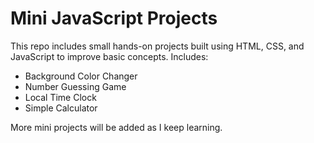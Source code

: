 # Mini JavaScript Projects

This repo includes small hands-on projects built using HTML, CSS, and JavaScript to improve basic concepts. Includes:

- Background Color Changer
- Number Guessing Game
- Local Time Clock
- Simple Calculator

More mini projects will be added as I keep learning.


